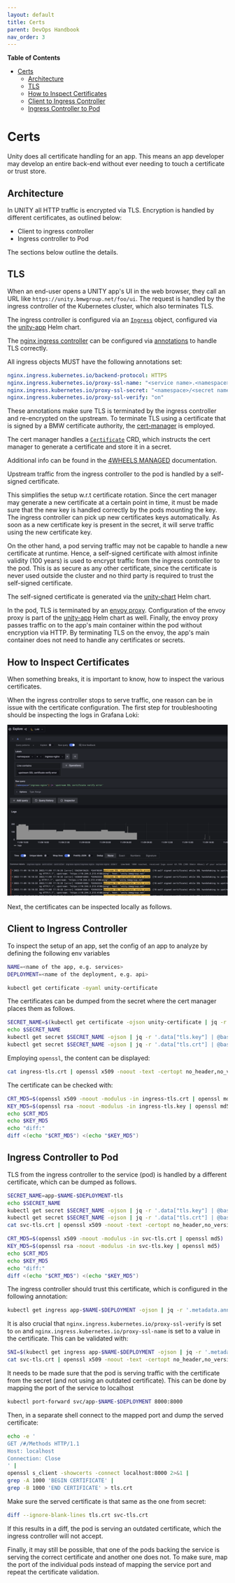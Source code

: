 ```yaml
---
layout: default
title: Certs
parent: DevOps Handbook
nav_order: 3
---
```


**Table of Contents**

<!-- START doctoc generated TOC please keep comment here to allow auto update -->
<!-- DON'T EDIT THIS SECTION, INSTEAD RE-RUN doctoc TO UPDATE -->

- [Certs](#certs)
  - [Architecture](#architecture)
  - [TLS](#tls)
  - [How to Inspect Certificates](#how-to-inspect-certificates)
  - [Client to Ingress Controller](#client-to-ingress-controller)
  - [Ingress Controller to Pod](#ingress-controller-to-pod)

<!-- END doctoc generated TOC please keep comment here to allow auto update -->

# Certs

Unity does all certificate handling for an app. This means an app developer may develop an entire back-end without
ever needing to touch a certificate or trust store.

## Architecture

In UNITY all HTTP traffic is encrypted via TLS. Encryption is handled by different certificates, as outlined below:

* Client to ingress controller
* Ingress controller to Pod

The sections below outline the details.

## TLS

When an end-user opens a UNITY app's UI in the web browser, they call an URL like `https://unity.bmwgroup.net/foo/ui`.
The request is handled by the ingress controller of the Kubernetes cluster, which also terminates TLS.

The ingress controller is configured via
an [`Ingress`](https://kubernetes.io/docs/concepts/services-networking/ingress/) object, configured via the
[unity-app](https://atc-github.azure.cloud.bmw/UNITY/unity-helm-charts/tree/main/charts/unity-app) Helm chart.

The [nginx ingress controller](https://github.com/kubernetes/ingress-nginx) can be configured
via [annotations](https://github.com/kubernetes/ingress-nginx/blob/main/docs/user-guide/nginx-configuration/annotations.md)
to handle TLS correctly.

All ingress objects MUST have the following annotations set:

```yaml
nginx.ingress.kubernetes.io/backend-protocol: HTTPS
nginx.ingress.kubernetes.io/proxy-ssl-name: "<service name>.<namespace>.svc.cluster.local"
nginx.ingress.kubernetes.io/proxy-ssl-secret: "<namespace>/<secret name>"
nginx.ingress.kubernetes.io/proxy-ssl-verify: "on"
```

These annotations make sure TLS is terminated by the ingress controller and re-encrypted on the upstream.
To terminate TLS using a certificate that is signed by a BMW certificate authority,
the [cert-manager](https://cert-manager.io) is employed.

The cert manager handles a [`Certificate`](https://cert-manager.io/docs/usage/certificate/) CRD, which instructs the
cert manager to generate a certificate and store it in a secret.

Additional info can be found in
the [4WHEELS MANAGED](https://developer.bmwgroup.net/docs/4wheels-managed/applications_integration/certificates/)
documentation.

Upstream traffic from the ingress controller to the pod is handled by a self-signed certificate.

This simplifies the setup w.r.t certificate rotation. Since the cert manager may generate a new certificate at a certain
point in time, it must be made sure that the new key is handled correctly by the pods mounting the key.
The ingress controller can pick up new certificates keys automatically. As soon as a new certificate key is present in
the secret, it will serve traffic using the new certificate key.

On the other hand, a pod serving traffic may not be capable to handle a new certificate at runtime. Hence, a self-signed
certificate with almost infinite validity (100 years) is used to encrypt traffic from the ingress controller to the pod.
This is as secure as any other certificate, since the certificate is never used outside the cluster and no third party
is required to trust the self-signed certificate.

The self-signed certificate is generated via the
[unity-chart](https://atc-github.azure.cloud.bmw/UNITY/unity-chart/blob/pdm-unity-int/test/templates/certificate.yaml) Helm chart.

In the pod, TLS is terminated by an [envoy proxy](https://www.envoyproxy.io).
Configuration of the envoy proxy is part of the
[unity-app](https://atc-github.azure.cloud.bmw/UNITY/unity-helm-charts/tree/main/charts/unity-app) Helm chart as well.
Finally, the envoy proxy passes traffic on to the app's main container within the pod without encryption via HTTP.
By terminating TLS on the envoy, the app's main container does not need to handle any certificates or secrets.

## How to Inspect Certificates

When something breaks, it is important to know, how to inspect the various certificates.

When the ingress controller stops to serve traffic, one reason can be in issue with the certificate configuration.
The first step for troubleshooting should be inspecting the logs in Grafana Loki:

![](../assets/Loki-SSL-certificate-veryfy-error-Screenshot.png)

Next, the certificates can be inspected locally as follows.

## Client to Ingress Controller

To inspect the setup of an app, set the config of an app to analyze by defining the following env variables

```bash
NAME=<name of the app, e.g. services>
DEPLOYMENT=<name of the deployment, e.g. api>
```

```bash
kubectl get certificate -oyaml unity-certificate
```

The certificates can be dumped from the secret where the cert manager places them as follows.

```bash
SECRET_NAME=$(kubectl get certificate -ojson unity-certificate | jq -r '.spec.secretName')
echo $SECRET_NAME
kubectl get secret $SECRET_NAME -ojson | jq -r '.data["tls.key"] | @base64d'  > ingress-tls.key
kubectl get secret $SECRET_NAME -ojson | jq -r '.data["tls.crt"] | @base64d'  > ingress-tls.crt
```

Employing `openssl`, the content can be displayed:

```bash
cat ingress-tls.crt | openssl x509 -noout -text -certopt no_header,no_version,no_serial,no_signame,no_issuer,no_pubkey,no_sigdump,no_aux
```

The certificate can be checked with:

```bash
CRT_MD5=$(openssl x509 -noout -modulus -in ingress-tls.crt | openssl md5)
KEY_MD5=$(openssl rsa -noout -modulus -in ingress-tls.key | openssl md5)
echo $CRT_MD5
echo $KEY_MD5
echo "diff:"
diff <(echo "$CRT_MD5") <(echo "$KEY_MD5")
```

## Ingress Controller to Pod

TLS from the ingress controller to the service (pod) is handled by a different certificate, which can be dumped as
follows.

```bash
SECRET_NAME=app-$NAME-$DEPLOYMENT-tls
echo $SECRET_NAME
kubectl get secret $SECRET_NAME -ojson | jq -r '.data["tls.key"] | @base64d'  > svc-tls.key
kubectl get secret $SECRET_NAME -ojson | jq -r '.data["tls.crt"] | @base64d'  > svc-tls.crt
cat svc-tls.crt | openssl x509 -noout -text -certopt no_header,no_version,no_serial,no_signame,no_issuer,no_pubkey,no_sigdump,no_aux
```

```bash
CRT_MD5=$(openssl x509 -noout -modulus -in svc-tls.crt | openssl md5)
KEY_MD5=$(openssl rsa -noout -modulus -in svc-tls.key | openssl md5)
echo $CRT_MD5
echo $KEY_MD5
echo "diff:"
diff <(echo "$CRT_MD5") <(echo "$KEY_MD5")
```

The ingress controller should trust this certificate, which is configured in the following annotation:

```bash
kubectl get ingress app-$NAME-$DEPLOYMENT -ojson | jq -r '.metadata.annotations["nginx.ingress.kubernetes.io/proxy-ssl-secret"]'
```

It is also crucial that `nginx.ingress.kubernetes.io/proxy-ssl-verify` is set to `on`
and `nginx.ingress.kubernetes.io/proxy-ssl-name` is set to a value in the certificate. This can be validated with:

```bash
SNI=$(kubectl get ingress app-$NAME-$DEPLOYMENT -ojson | jq -r '.metadata.annotations["nginx.ingress.kubernetes.io/proxy-ssl-name"]')
cat svc-tls.crt | openssl x509 -noout -text -certopt no_header,no_version,no_serial,no_signame,no_issuer,no_pubkey,no_sigdump,no_aux | grep $SNI
```

It needs to be made sure that the pod is serving traffic with the certificate from the secret (and not using an
outdated certificate).
This can be done by mapping the port of the service to localhost

```bash
kubectl port-forward svc/app-$NAME-$DEPLOYMENT 8000:8000
```

Then, in a separate shell connect to the mapped port and dump the served certificate:

```bash
echo -e '
GET /#/Methods HTTP/1.1
Host: localhost
Connection: Close
' |
openssl s_client -showcerts -connect localhost:8000 2>&1 |
grep -A 1000 'BEGIN CERTIFICATE' |
grep -B 1000 'END CERTIFICATE' > tls.crt
```

Make sure the served certificate is that same as the one from secret:

```bash
diff --ignore-blank-lines tls.crt svc-tls.crt
```

If this results in a diff, the pod is serving an outdated certificate, which the ingress controller will not accept.

Finally, it may still be possible, that one of the pods backing the service is serving the correct certificate and
another one does not. To make sure, map the port of the individual pods instead of mapping the service port and repeat
the certificate validation.
